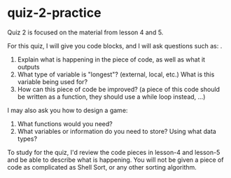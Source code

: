# quiz-2-practice

Quiz 2 is focused on the material from lesson 4 and 5. 

For this quiz, I will give you code blocks, and I will ask questions such as:  . 
1. Explain what is happening in the piece of code, as well as what it outputs
2. What type of variable is "longest"? (external, local, etc.) What is this variable being used for? 
3. How can this piece of code be improved? (a piece of this code should be written as a function, they should use a while loop instead, ...)


I may also ask you how to design a game:
1. What functions would you need? 
2. What variables or information do you need to store? Using what data types?

To study for the quiz, I'd review the code pieces in lesson-4 and lesson-5 and be able to describe what is happening. You will not be given a piece of code as complicated as Shell Sort, or any other sorting algorithm.
